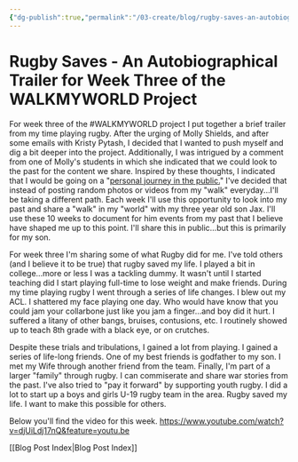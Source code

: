 ```yaml
---
{"dg-publish":true,"permalink":"/03-create/blog/rugby-saves-an-autobiographical-trailer-for-week-three-of-the-walkmyworld-project/","title":"Rugby Saves - An Autobiographical Trailer for Week Three of the #WALKMYWORLD Project","tags":["walkmyworld"]}
---
```


# Rugby Saves - An Autobiographical Trailer for Week Three of the WALKMYWORLD Project

For week three of the #WALKMYWORLD project I put together a brief trailer from my time playing rugby. After the urging of Molly Shields, and after some emails with Kristy Pytash, I decided that I wanted to push myself and dig a bit deeper into the project. Additionally, I was intrigued by a comment from one of Molly's students in which she indicated that we could look to the past for the content we share. Inspired by these thoughts, I indicated that I would be going on a "[personal journey in the public.](http://wiobyrne.com/reflections-from-week-two-of-the-walkmyworld-project/)" I've decided that instead of posting random photos or videos from my "walk" everyday...I'll be taking a different path. Each week I'll use this opportunity to look into my past and share a "walk" in my "world" with my three year old son Jax. I'll use these 10 weeks to document for him events from my past that I believe have shaped me up to this point. I'll share this in public...but this is primarily for my son.

For week three I'm sharing some of what Rugby did for me. I've told others (and I believe it to be true) that rugby saved my life. I played a bit in college...more or less I was a tackling dummy. It wasn't until I started teaching did I start playing full-time to lose weight and make friends. During my time playing rugby I went through a series of life changes. I blew out my ACL. I shattered my face playing one day. Who would have know that you could jam your collarbone just like you jam a finger...and boy did it hurt. I suffered a litany of other bangs, bruises, contusions, etc. I routinely showed up to teach 8th grade with a black eye, or on crutches.

Despite these trials and tribulations, I gained a lot from playing. I gained a series of life-long friends. One of my best friends is godfather to my son. I met my Wife through another friend from the team. Finally, I'm part of a larger "family" through rugby. I can commiserate and share war stories from the past. I've also tried to "pay it forward" by supporting youth rugby. I did a lot to start up a boys and girls U-19 rugby team in the area. Rugby saved my life. I want to make this possible for others.

Below you'll find the video for this week. https://www.youtube.com/watch?v=djUiLdj17nQ&feature=youtu.be

[[Blog Post Index\|Blog Post Index]]
